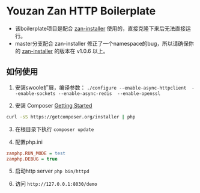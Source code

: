 # Youzan Zan HTTP Boilerplate

- 该boilerplate项目是配合 [zan-installer](https://packagist.org/packages/youzan/zan-installer) 使用的，直接克隆下来后无法直接运行。
- master分支配合 zan-installer 修正了一个namespace的bug，所以请确保你的 [zan-installer](https://packagist.org/packages/youzan/zan-installer) 的版本在 v1.0.6 以上。

## 如何使用
1. 安装swoole扩展，编译参数：
`./configure --enable-async-httpclient  --enable-sockets --enable-async-redis  --enable-openssl`

2. 安装 Composer [Getting Started](https://getcomposer.org/doc/00-intro.md)
```bash
curl -sS https://getcomposer.org/installer | php
```

3. 在根目录下执行 `composer update`

4. 配置php.ini
```ini
zanphp.RUN_MODE = test
zanphp.DEBUG = true
```

5. 启动http server `php bin/httpd`

6. 访问 `http://127.0.0.1:8030/demo`
